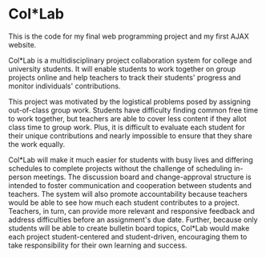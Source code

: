 # Col\*Lab

This is the code for my final web programming project and my first AJAX website.

Col\*Lab is a multidisciplinary project collaboration system for college and university students. It will enable students to work together on group projects online and help teachers to track their students' progress and monitor individuals' contributions.

This project was motivated by the logistical problems posed by assigning out-of-class group work. Students have difficulty finding common free time to work together, but teachers are able to cover less content if they allot class time to group work. Plus, it is difficult to evaluate each student for their unique contributions and nearly impossible to ensure that they share the work equally.

Col\*Lab will make it much easier for students with busy lives and differing schedules to complete projects without the challenge of scheduling in-person meetings. The discussion board and change-approval structure is intended to foster communication and cooperation between students and teachers. The system will also promote accountability because teachers would be able to see how much each student contributes to a project. Teachers, in turn, can provide more relevant and responsive feedback and address difficulties before an assignment's due date. Further, because only students will be able to create bulletin board topics, Col\*Lab would make each project student-centered and student-driven, encouraging them to take responsibility for their own learning and success.
